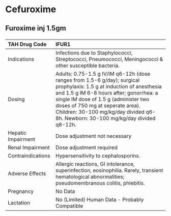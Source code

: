 # Cefuroxime

## Furoxime inj 1.5gm

##### 

| TAH Drug Code      | IFUR1                                                                                                                                                                                                                                                                                                                            |
|:-------------------|:---------------------------------------------------------------------------------------------------------------------------------------------------------------------------------------------------------------------------------------------------------------------------------------------------------------------------------|
| Indications        | Infections due to Staphylococci, Streptococci, Pneumococci, Meningococci & other susceptible bacteria.                                                                                                                                                                                                                           |
| Dosing             | Adults: 0.75-1.5 g IV/IM q6-12h (dose ranges from 1.5-6 g/day); surgical prophylaxis: 1.5 g at induction of anesthesia and 1.5 g IM 6-8 hours after; gonorrhea: a single IM dose of 1.5 g (administer two doses of 750 mg at seperate area). Children: 30-100 mg/kg/day divided q6-8h. Newborn: 30-100 mg/kg/day divided q8-12h. |
| Hepatic Impairment | Dose adjustment not necessary                                                                                                                                                                                                                                                                                                    |
| Renal Impairment   | Dose adjustment required                                                                                                                                                                                                                                                                                                         |
| Contraindications  | Hypersensitivity to cephalosporins.                                                                                                                                                                                                                                                                                              |
| Adverse Effects    | Allergic reactions, GI intolerance, superinfection, eosinophilia. Rarely, transient hematological abnormalities; pseudomembranous colitis, phlebitis.                                                                                                                                                                            |
| Pregnancy          | No Data                                                                                                                                                                                                                                                                                                                          |
| Lactation          | No (Limited) Human Data - Probably Compatible                                                                                                                                                                                                                                                                                    |

